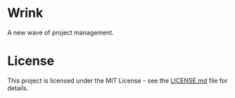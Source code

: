 # Wrink

A new wave of project management.

# License

This project is licensed under the MIT License - see the [LICENSE.md](LICENSE.md) file for details.
